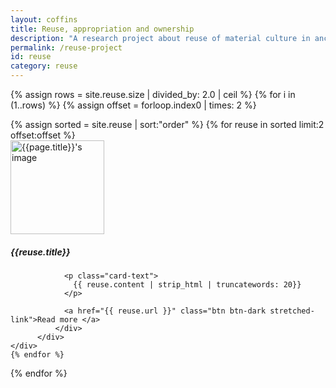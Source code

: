 ```yaml
---
layout: coffins
title: Reuse, appropriation and ownership
description: "A research project about reuse of material culture in ancient Egypt"
permalink: /reuse-project
id: reuse
category: reuse
---
```

{% assign rows = site.reuse.size | divided_by: 2.0 | ceil %}
{% for i in (1..rows) %}
  {% assign offset = forloop.index0 | times: 2 %}
  <div class="row">
  {% assign sorted = site.reuse | sort:"order" %}
  {% for reuse in sorted limit:2 offset:offset %}
     <div class="col-md-6 mt-3">
          <div class="card h-100">
              <div class="card-body">
              <img class="align-self-center mr-3 rounded-circle float-right thumb-post" src="{{reuse.image}}"
                             alt="{{page.title}}'s image" height="150" width="150">
                <h5 class="card-title">{{reuse.title}}</h5>

                <p class="card-text">
                  {{ reuse.content | strip_html | truncatewords: 20}}
                </p>

                <a href="{{ reuse.url }}" class="btn btn-dark stretched-link">Read more </a>
              </div>
          </div>
    </div>
    {% endfor %}
  </div>
{% endfor %}

